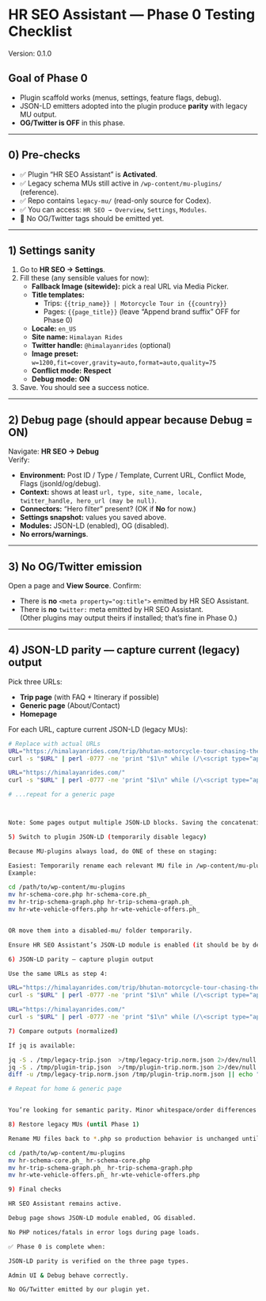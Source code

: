 # HR SEO Assistant — Phase 0 Testing Checklist
Version: 0.1.0

## Goal of Phase 0
- Plugin scaffold works (menus, settings, feature flags, debug).
- JSON-LD emitters adopted into the plugin produce **parity** with legacy MU output.
- **OG/Twitter is OFF** in this phase.

---

## 0) Pre-checks
- ✅ Plugin “HR SEO Assistant” is **Activated**.
- ✅ Legacy schema MUs still active in `/wp-content/mu-plugins/` (reference).
- ✅ Repo contains `legacy-mu/` (read-only source for Codex).
- ✅ You can access: `HR SEO → Overview`, `Settings`, `Modules`.
- 🚫 No OG/Twitter tags should be emitted yet.

---

## 1) Settings sanity
1. Go to **HR SEO → Settings**.
2. Fill these (any sensible values for now):
   - **Fallback Image (sitewide):** pick a real URL via Media Picker.
   - **Title templates:**
     - Trips: `{{trip_name}} | Motorcycle Tour in {{country}}`
     - Pages: `{{page_title}}` (leave “Append brand suffix” OFF for Phase 0)
   - **Locale:** `en_US`
   - **Site name:** `Himalayan Rides`
   - **Twitter handle:** `@himalayanrides` (optional)
   - **Image preset:** `w=1200,fit=cover,gravity=auto,format=auto,quality=75`
   - **Conflict mode:** **Respect**
   - **Debug mode:** **ON**
3. Save. You should see a success notice.

---

## 2) Debug page (should appear because Debug = ON)
Navigate: **HR SEO → Debug**  
Verify:
- **Environment:** Post ID / Type / Template, Current URL, Conflict Mode, Flags (jsonld/og/debug).
- **Context:** shows at least `url, type, site_name, locale, twitter_handle, hero_url (may be null)`.
- **Connectors:** “Hero filter” present? (OK if **No** for now.)
- **Settings snapshot:** values you saved above.
- **Modules:** JSON-LD (enabled), OG (disabled).
- **No errors/warnings**.

---

## 3) No OG/Twitter emission
Open a page and **View Source**. Confirm:
- There is **no** `<meta property="og:title">` emitted by HR SEO Assistant.
- There is **no** `twitter:` meta emitted by HR SEO Assistant.  
(Other plugins may output theirs if installed; that’s fine in Phase 0.)

---

## 4) JSON-LD parity — capture current (legacy) output
Pick three URLs:
- **Trip page** (with FAQ + Itinerary if possible)
- **Generic page** (About/Contact)
- **Homepage**

For each URL, capture current JSON-LD (legacy MUs):
```bash
# Replace with actual URLs
URL="https://himalayanrides.com/trip/bhutan-motorcycle-tour-chasing-the-thunder-dragon/"
curl -s "$URL" | perl -0777 -ne 'print "$1\n" while (/\<script type="application\/ld\+json"\>(.*?)\<\/script\>/sg)' > /tmp/legacy-trip.json

URL="https://himalayanrides.com/"
curl -s "$URL" | perl -0777 -ne 'print "$1\n" while (/\<script type="application\/ld\+json"\>(.*?)\<\/script\>/sg)' > /tmp/legacy-home.json

# ...repeat for a generic page



Note: Some pages output multiple JSON-LD blocks. Saving the concatenation is fine—we’ll compare normalized JSON, not formatting.

5) Switch to plugin JSON-LD (temporarily disable legacy)

Because MU-plugins always load, do ONE of these on staging:

Easiest: Temporarily rename each relevant MU file in /wp-content/mu-plugins/ from *.php → *.ph_ (so WP won’t load it).
Example:

cd /path/to/wp-content/mu-plugins
mv hr-schema-core.php hr-schema-core.ph_
mv hr-trip-schema-graph.php hr-trip-schema-graph.ph_
mv hr-wte-vehicle-offers.php hr-wte-vehicle-offers.ph_


OR move them into a disabled-mu/ folder temporarily.

Ensure HR SEO Assistant’s JSON-LD module is enabled (it should be by default in Phase 0).

6) JSON-LD parity — capture plugin output

Use the same URLs as step 4:

URL="https://himalayanrides.com/trip/bhutan-motorcycle-tour-chasing-the-thunder-dragon/"
curl -s "$URL" | perl -0777 -ne 'print "$1\n" while (/\<script type="application\/ld\+json"\>(.*?)\<\/script\>/sg)' > /tmp/plugin-trip.json

URL="https://himalayanrides.com/"
curl -s "$URL" | perl -0777 -ne 'print "$1\n" while (/\<script type="application\/ld\+json"\>(.*?)\<\/script\>/sg)' > /tmp/plugin-home.json

7) Compare outputs (normalized)

If jq is available:

jq -S . /tmp/legacy-trip.json  >/tmp/legacy-trip.norm.json 2>/dev/null || cp /tmp/legacy-trip.json  /tmp/legacy-trip.norm.json
jq -S . /tmp/plugin-trip.json  >/tmp/plugin-trip.norm.json 2>/dev/null || cp /tmp/plugin-trip.json  /tmp/plugin-trip.norm.json
diff -u /tmp/legacy-trip.norm.json /tmp/plugin-trip.norm.json || echo "Trip JSON-LD: differences shown above"

# Repeat for home & generic page


You’re looking for semantic parity. Minor whitespace/order differences are OK; structure, fields, and values should match.

8) Restore legacy MUs (until Phase 1)

Rename MU files back to *.php so production behavior is unchanged until we ship OG in Phase 1:

cd /path/to/wp-content/mu-plugins
mv hr-schema-core.ph_ hr-schema-core.php
mv hr-trip-schema-graph.ph_ hr-trip-schema-graph.php
mv hr-wte-vehicle-offers.ph_ hr-wte-vehicle-offers.php

9) Final checks

HR SEO Assistant remains active.

Debug page shows JSON-LD module enabled, OG disabled.

No PHP notices/fatals in error logs during page loads.

✅ Phase 0 is complete when:

JSON-LD parity is verified on the three page types.

Admin UI & Debug behave correctly.

No OG/Twitter emitted by our plugin yet.
